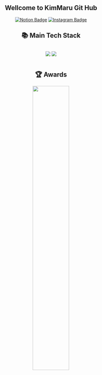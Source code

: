 <div align="center">
	<h2>Wellcome to KimMaru Git Hub</h2> 

[![Notion Badge](https://img.shields.io/badge/Notion-My%20Portfolio-white?style=flat-square&logo=Notion)](https://spring-blue-66d.notion.site/Nice-to-meet-you-4e62343881114ad88abe6e3364850df9)
[![Instagram Badge](https://img.shields.io/badge/Instagram-@iamsounii_%20-white?style=flat-square&logo=Instagram&logoColor=Whitepurple)](https://www.instagram.com/daeseong3790/)
<br/>
<h2>📚 Main Tech Stack </h2> 
  <p herf="https://skillicons.dev" style="display: inline-block; width="49%" >
    <img src="https://skillicons.dev/icons?i=js,scss&perline="/>
    <img src="https://skillicons.dev/icons?i=react,vue,nodejs,&perline="/><br/>

<h2>🏆 Awards </h2> 	
</div>
</details>
<div align="center">
  <img src="https://github-readme-stats.vercel.app/api?username=osohyun0224&show_icons=true&theme=gotham" style="vertical-align: top; display: inline block;"width="49%" />
</div>
